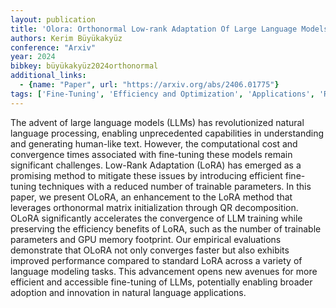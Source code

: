 ```yaml
---
layout: publication
title: 'Olora: Orthonormal Low-rank Adaptation Of Large Language Models'
authors: Kerim Büyükakyüz
conference: "Arxiv"
year: 2024
bibkey: büyükakyüz2024orthonormal
additional_links:
  - {name: "Paper", url: "https://arxiv.org/abs/2406.01775"}
tags: ['Fine-Tuning', 'Efficiency and Optimization', 'Applications', 'RAG', 'Language Modeling', 'Training Techniques', 'Pretraining Methods']
---
```

The advent of large language models (LLMs) has revolutionized natural
language processing, enabling unprecedented capabilities in understanding and
generating human-like text. However, the computational cost and convergence
times associated with fine-tuning these models remain significant challenges.
Low-Rank Adaptation (LoRA) has emerged as a promising method to mitigate these
issues by introducing efficient fine-tuning techniques with a reduced number of
trainable parameters. In this paper, we present OLoRA, an enhancement to the
LoRA method that leverages orthonormal matrix initialization through QR
decomposition. OLoRA significantly accelerates the convergence of LLM training
while preserving the efficiency benefits of LoRA, such as the number of
trainable parameters and GPU memory footprint. Our empirical evaluations
demonstrate that OLoRA not only converges faster but also exhibits improved
performance compared to standard LoRA across a variety of language modeling
tasks. This advancement opens new avenues for more efficient and accessible
fine-tuning of LLMs, potentially enabling broader adoption and innovation in
natural language applications.
